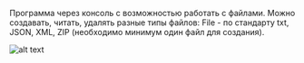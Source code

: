 Программа через консоль с возможностью работать с файлами. Можно создавать, читать, удалять разные типы файлов:
File - по стандарту txt, JSON, XML, ZIP (необходимо минимум один файл для создания).

![alt text](Screens/image.png)